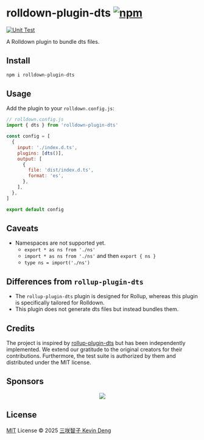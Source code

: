# rolldown-plugin-dts [![npm](https://img.shields.io/npm/v/rolldown-plugin-dts.svg)](https://npmjs.com/package/rolldown-plugin-dts)

[![Unit Test](https://github.com/sxzz/rolldown-plugin-dts/actions/workflows/unit-test.yml/badge.svg)](https://github.com/sxzz/rolldown-plugin-dts/actions/workflows/unit-test.yml)

A Rolldown plugin to bundle dts files.

## Install

```bash
npm i rolldown-plugin-dts
```

## Usage

Add the plugin to your `rolldown.config.js`:

```js
// rolldown.config.js
import { dts } from 'rolldown-plugin-dts'

const config = [
  {
    input: './index.d.ts',
    plugins: [dts()],
    output: [
      {
        file: 'dist/index.d.ts',
        format: 'es',
      },
    ],
  },
]

export default config
```

## Caveats

- Namespaces are not supported yet.
  - `export * as ns from './ns'`
  - `import * as ns from './ns'` and then `export { ns }`
  - `type ns = import('./ns')`

## Differences from `rollup-plugin-dts`

- The `rollup-plugin-dts` plugin is designed for Rollup, whereas this plugin is specifically tailored for Rolldown.
- This plugin does not generate dts files but instead bundles them.

## Credits

The project is inspired by [rollup-plugin-dts](https://github.com/Swatinem/rollup-plugin-dts)
but has been independently implemented.
We extend our gratitude to the original creators for their contributions.
Furthermore, the test suite is authorized by them and distributed under the MIT license.

## Sponsors

<p align="center">
  <a href="https://cdn.jsdelivr.net/gh/sxzz/sponsors/sponsors.svg">
    <img src='https://cdn.jsdelivr.net/gh/sxzz/sponsors/sponsors.svg'/>
  </a>
</p>

## License

[MIT](./LICENSE) License © 2025 [三咲智子 Kevin Deng](https://github.com/sxzz)
